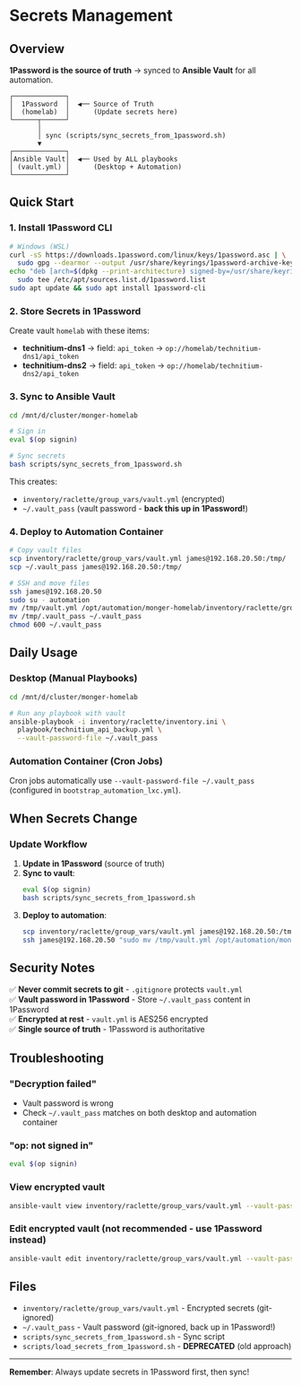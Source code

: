 # Secrets Management

## Overview

**1Password is the source of truth** → synced to **Ansible Vault** for all automation.

```
┌─────────────┐
│  1Password  │  ◀── Source of Truth
│  (homelab)  │      (Update secrets here)
└──────┬──────┘
       │
       │ sync (scripts/sync_secrets_from_1password.sh)
       ▼
┌─────────────┐
│Ansible Vault│  ◀── Used by ALL playbooks
│ (vault.yml) │      (Desktop + Automation)
└─────────────┘
```

## Quick Start

### 1. Install 1Password CLI

```bash
# Windows (WSL)
curl -sS https://downloads.1password.com/linux/keys/1password.asc | \
  sudo gpg --dearmor --output /usr/share/keyrings/1password-archive-keyring.gpg
echo "deb [arch=$(dpkg --print-architecture) signed-by=/usr/share/keyrings/1password-archive-keyring.gpg] https://downloads.1password.com/linux/debian/$(dpkg --print-architecture) stable main" | \
  sudo tee /etc/apt/sources.list.d/1password.list
sudo apt update && sudo apt install 1password-cli
```

### 2. Store Secrets in 1Password

Create vault `homelab` with these items:

- **technitium-dns1** → field: `api_token` → `op://homelab/technitium-dns1/api_token`
- **technitium-dns2** → field: `api_token` → `op://homelab/technitium-dns2/api_token`

### 3. Sync to Ansible Vault

```bash
cd /mnt/d/cluster/monger-homelab

# Sign in
eval $(op signin)

# Sync secrets
bash scripts/sync_secrets_from_1password.sh
```

This creates:
- `inventory/raclette/group_vars/vault.yml` (encrypted)
- `~/.vault_pass` (vault password - **back this up in 1Password!**)

### 4. Deploy to Automation Container

```bash
# Copy vault files
scp inventory/raclette/group_vars/vault.yml james@192.168.20.50:/tmp/
scp ~/.vault_pass james@192.168.20.50:/tmp/

# SSH and move files
ssh james@192.168.20.50
sudo su - automation
mv /tmp/vault.yml /opt/automation/monger-homelab/inventory/raclette/group_vars/
mv /tmp/.vault_pass ~/.vault_pass
chmod 600 ~/.vault_pass
```

## Daily Usage

### Desktop (Manual Playbooks)

```bash
cd /mnt/d/cluster/monger-homelab

# Run any playbook with vault
ansible-playbook -i inventory/raclette/inventory.ini \
  playbook/technitium_api_backup.yml \
  --vault-password-file ~/.vault_pass
```

### Automation Container (Cron Jobs)

Cron jobs automatically use `--vault-password-file ~/.vault_pass` (configured in `bootstrap_automation_lxc.yml`).

## When Secrets Change

### Update Workflow

1. **Update in 1Password** (source of truth)
2. **Sync to vault**:
   ```bash
   eval $(op signin)
   bash scripts/sync_secrets_from_1password.sh
   ```
3. **Deploy to automation**:
   ```bash
   scp inventory/raclette/group_vars/vault.yml james@192.168.20.50:/tmp/
   ssh james@192.168.20.50 "sudo mv /tmp/vault.yml /opt/automation/monger-homelab/inventory/raclette/group_vars/"
   ```

## Security Notes

✅ **Never commit secrets to git** - `.gitignore` protects `vault.yml`  
✅ **Vault password in 1Password** - Store `~/.vault_pass` content in 1Password  
✅ **Encrypted at rest** - `vault.yml` is AES256 encrypted  
✅ **Single source of truth** - 1Password is authoritative  

## Troubleshooting

### "Decryption failed"
- Vault password is wrong
- Check `~/.vault_pass` matches on both desktop and automation container

### "op: not signed in"
```bash
eval $(op signin)
```

### View encrypted vault
```bash
ansible-vault view inventory/raclette/group_vars/vault.yml --vault-password-file ~/.vault_pass
```

### Edit encrypted vault (not recommended - use 1Password instead)
```bash
ansible-vault edit inventory/raclette/group_vars/vault.yml --vault-password-file ~/.vault_pass
```

## Files

- `inventory/raclette/group_vars/vault.yml` - Encrypted secrets (git-ignored)
- `~/.vault_pass` - Vault password (git-ignored, back up in 1Password!)
- `scripts/sync_secrets_from_1password.sh` - Sync script
- `scripts/load_secrets_from_1password.sh` - **DEPRECATED** (old approach)

---

**Remember**: Always update secrets in 1Password first, then sync!
